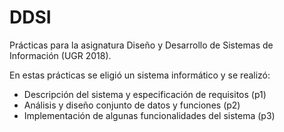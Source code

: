 # DDSI
 Prácticas para la asignatura Diseño y Desarrollo de Sistemas de Información (UGR 2018).

En estas prácticas se eligió un sistema informático y se realizó:
- Descripción del sistema y especificación de requisitos (p1)
- Análisis y diseño conjunto de datos y funciones (p2)
- Implementación de algunas funcionalidades del sistema (p3)
